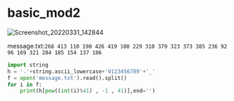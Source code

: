 # basic_mod2 
![Screenshot_20220331_142844](https://user-images.githubusercontent.com/75040566/161045220-38d15825-0b12-46f5-b7d7-192cab5bddaa.png)


message.txt:```268 413 110 190 426 419 108 229 310 379 323 373 385 236 92 96 169 321 284 185 154 137 186```

```python
import string
h = '.'+string.ascii_lowercase+'0123456789'+'_'
f = open('message.txt').read().split()
for i in f:
    print(h[pow((int(i)%41) , -1 , 41)],end='')

```
